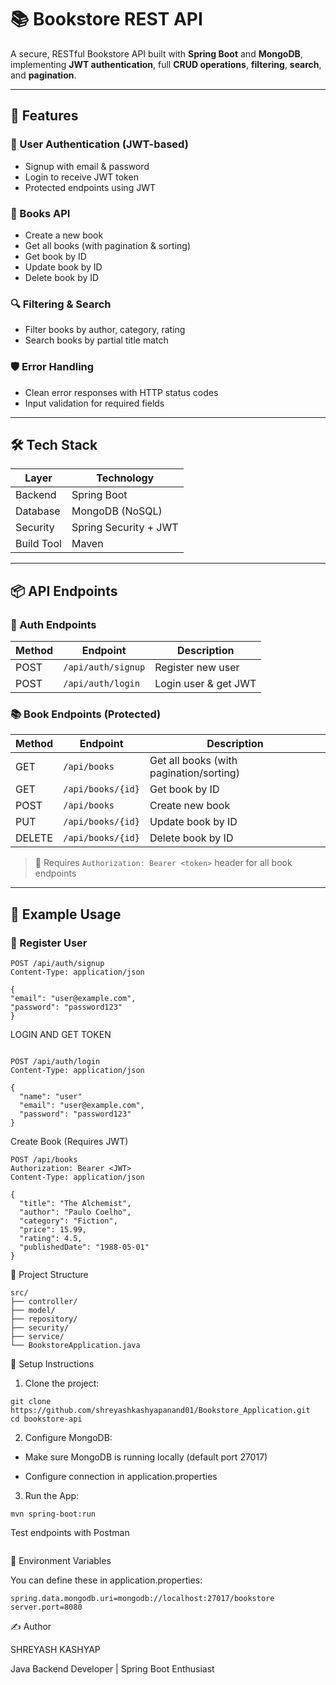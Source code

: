 # 📚 Bookstore REST API

A secure, RESTful Bookstore API built with **Spring Boot** and **MongoDB**, implementing **JWT authentication**, full **CRUD operations**, **filtering**, **search**, and **pagination**.

---

## 🚀 Features

### 🔐 User Authentication (JWT-based)
- Signup with email & password
- Login to receive JWT token
- Protected endpoints using JWT

### 📘 Books API
- Create a new book
- Get all books (with pagination & sorting)
- Get book by ID
- Update book by ID
- Delete book by ID

### 🔍 Filtering & Search
- Filter books by author, category, rating
- Search books by partial title match



### 🛡️ Error Handling
- Clean error responses with HTTP status codes
- Input validation for required fields

---

## 🛠️ Tech Stack

| Layer         | Technology        |
|--------------|-------------------|
| Backend       | Spring Boot       |
| Database      | MongoDB (NoSQL)   |
| Security      | Spring Security + JWT |
| Build Tool    | Maven             |

---

## 📦 API Endpoints

### 🧑 Auth Endpoints

| Method | Endpoint         | Description       |
|--------|------------------|-------------------|
| POST   | `/api/auth/signup` | Register new user |
| POST   | `/api/auth/login`  | Login user & get JWT |

### 📚 Book Endpoints (Protected)

| Method | Endpoint         | Description               |
|--------|------------------|---------------------------|
| GET    | `/api/books`       | Get all books (with pagination/sorting) |
| GET    | `/api/books/{id}`  | Get book by ID           |
| POST   | `/api/books`       | Create new book          |
| PUT    | `/api/books/{id}`  | Update book by ID        |
| DELETE | `/api/books/{id}`  | Delete book by ID        |

> 📌 Requires `Authorization: Bearer <token>` header for all book endpoints

---

## 🧪 Example Usage

### 📝 Register User
```http
POST /api/auth/signup
Content-Type: application/json

{
"email": "user@example.com",
"password": "password123"
}

```
LOGIN AND GET TOKEN
```

POST /api/auth/login
Content-Type: application/json

{
  "name": "user"
  "email": "user@example.com",
  "password": "password123"
}

```
Create Book (Requires JWT)
````
POST /api/books
Authorization: Bearer <JWT>
Content-Type: application/json

{
  "title": "The Alchemist",
  "author": "Paulo Coelho",
  "category": "Fiction",
  "price": 15.99,
  "rating": 4.5,
  "publishedDate": "1988-05-01"
}

````
📁 Project Structure
````
src/
├── controller/
├── model/
├── repository/
├── security/
├── service/
└── BookstoreApplication.java

````
🧰 Setup Instructions
1. Clone the project:

````
git clone https://github.com/shreyashkashyapanand01/Bookstore_Application.git
cd bookstore-api

````
2. Configure MongoDB:

- Make sure MongoDB is running locally (default port 27017)

- Configure connection in application.properties

3. Run the App:
````
mvn spring-boot:run
````
Test endpoints with Postman
````

````
📌 Environment Variables

You can define these in application.properties:
````
spring.data.mongodb.uri=mongodb://localhost:27017/bookstore
server.port=8080

````
✍️ Author

SHREYASH KASHYAP

Java Backend Developer | Spring Boot Enthusiast
````
